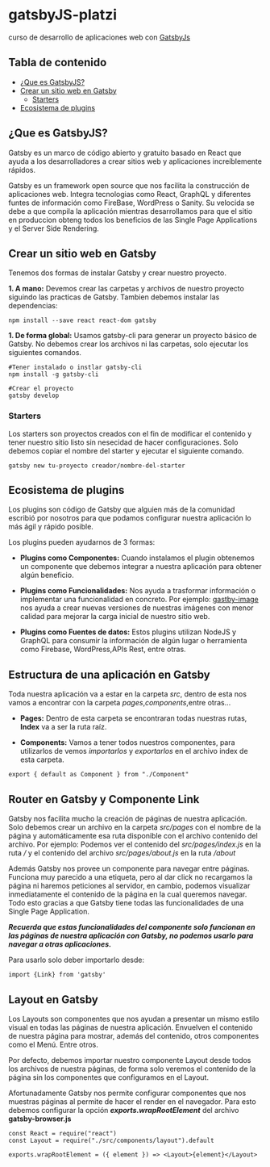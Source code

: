# gatsbyJS-platzi

curso de desarrollo de aplicaciones web con [GatsbyJs](https://www.gatsbyjs.org/)

## Tabla de contenido

- [¿Que es GatsbyJS?](#Que-es-gatsbyJS)
- [Crear un sitio web en Gatsby](#Crear-un-sitio-web-en-Gatsby)
  - [Starters](#Starters)
- [Ecosistema de plugins](#Ecosistema-de-plugins)

## ¿Que es GatsbyJS?

Gatsby es un marco de código abierto y gratuito basado en React que ayuda a los desarrolladores a crear sitios web y aplicaciones increíblemente rápidos.

Gatsby es un framework open source que nos facilita la construcción de aplicaciones web. Integra tecnologias como React, GraphQL y diferentes funtes de información como FireBase, WordPress o Sanity. Su velocida se debe a que compila la aplicación mientras desarrollamos para que el sitio en produccion obteng todos los beneficios de las Single Page Applications y el Server Side Rendering.

## Crear un sitio web en Gatsby

Tenemos dos formas de instalar Gatsby y crear nuestro proyecto.

**1. A mano:** Devemos crear las carpetas y archivos de nuestro proyecto siguindo las practicas de Gatsby. Tambien debemos instalar las dependencias:

```
npm install --save react react-dom gatsby
```

**1. De forma global:** Usamos gatsby-cli para generar un proyecto básico de Gatsby. No debemos crear los archivos ni las carpetas, solo ejecutar los siguientes comandos.

```
#Tener instalado o instlar gatsby-cli
npm install -g gatsby-cli

#Crear el proyecto
gatsby develop
```

### Starters

Los starters son proyectos creados con el fin de modificar el contenido y tener nuestro sitio listo sin nesecidad de hacer configuraciones. Solo debemos copiar el nombre del starter y ejecutar el siguiente comando.

```
gatsby new tu-proyecto creador/nombre-del-starter
```

## Ecosistema de plugins

Los plugins son código de Gatsby que alguien más de la comunidad escribió por nosotros para que podamos configurar nuestra aplicación lo más ágil y rápido posible.

Los plugins pueden ayudarnos de 3 formas:

- **Plugins como Componentes:** Cuando instalamos el plugin obtenemos un componente que debemos integrar a nuestra aplicación para obtener algún beneficio.

- **Plugins como Funcionalidades:** Nos ayuda a trasformar información o implementar una funcionalidad en concreto. Por ejemplo: [gastby-image](https://www.gatsbyjs.org/docs/gatsby-image/) nos ayuda a crear nuevas versiones de nuestras imágenes con menor calidad para mejorar la carga inicial de nuestro sitio web.

- **Plugins como Fuentes de datos:** Estos plugins utilizan NodeJS y GraphQL para consumir la información de algún lugar o herramienta como Firebase, WordPress,APIs Rest, entre otras.

## Estructura de una aplicación en Gatsby

Toda nuestra aplicación va a estar en la carpeta _src_, dentro de esta nos vamos a encontrar con la carpeta _pages_,_components_,entre otras…

- **Pages:** Dentro de esta carpeta se encontraran todas nuestras rutas, **Index** va a ser la ruta raíz.

- **Components:** Vamos a tener todos nuestros componentes, para utilizarlos de vemos _importarlos_ y _exportarlos_ en el archivo index de esta carpeta.

```
export { default as Component } from "./Component"
```

## Router en Gatsby y Componente Link

Gatsby nos facilita mucho la creación de páginas de nuestra aplicación. Solo debemos crear un archivo en la carpeta _src/pages_ con el nombre de la página y automáticamente esa ruta disponible con el archivo contenido del archivo.
Por ejemplo: Podemos ver el contenido del _src/pages/index.js_ en la ruta _/_ y el contenido del archivo _src/pages/about.js_ en la ruta _/about_

Además Gatsby nos provee un componente para navegar entre páginas. Funciona muy parecido a una etiqueta, pero al dar click no recargamos la página ni haremos peticiones al servidor, en cambio, podemos visualizar inmediatamente el contenido de la página en la cual queremos navegar. Todo esto gracias a que Gatsby tiene todas las funcionalidades de una Single Page Application.

**_Recuerda que estas funcionalidades del componente solo funcionan en las páginas de nuestra aplicación con Gatsby, no podemos usarlo para navegar a otras aplicaciones._**

Para usarlo solo deber importarlo desde:

```
import {Link} from 'gatsby'
```

## Layout en Gatsby

Los Layouts son componentes que nos ayudan a presentar un mismo estilo visual en todas las páginas de nuestra aplicación. Envuelven el contenido de nuestra página para mostrar, además del contenido, otros componentes como el Menú. Entre otros.

Por defecto, debemos importar nuestro componente Layout desde todos los archivos de nuestra páginas, de forma solo veremos el contenido de la página sin los componentes que configuramos en el Layout.

Afortunadamente Gatsby nos permite configurar componentes que nos muestras páginas al permite de hacer el render en el navegador. Para esto debemos configurar la opción **_exports.wrapRootElement_** del archivo **gatsby-browser.js**

```
const React = require("react")
const Layout = require("./src/components/layout").default

exports.wrapRootElement = ({ element }) => <Layout>{element}</Layout>
```
